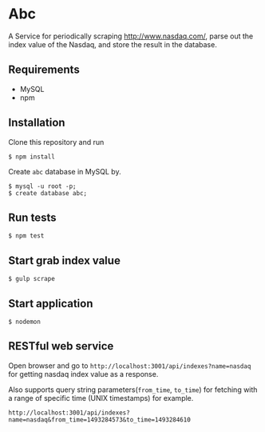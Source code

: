 Abc
=====

A Service for periodically scraping http://www.nasdaq.com/, parse out the index value of the Nasdaq, and store the result in the database.

Requirements
--------

- MySQL
- npm

Installation
------------
Clone this repository and run

    $ npm install

Create `abc` database in MySQL by.

    $ mysql -u root -p;
    $ create database abc;

Run tests
-----

    $ npm test

Start grab index value
-----

    $ gulp scrape

Start application
-----

    $ nodemon

RESTful web service
-----
Open browser and go to `http://localhost:3001/api/indexes?name=nasdaq` for getting nasdaq index value as a response.

Also supports query string parameters(`from_time`, `to_time`) for fetching with a range of specific time (UNIX timestamps)
for example.
```
http://localhost:3001/api/indexes?name=nasdaq&from_time=1493284573&to_time=1493284610
```
